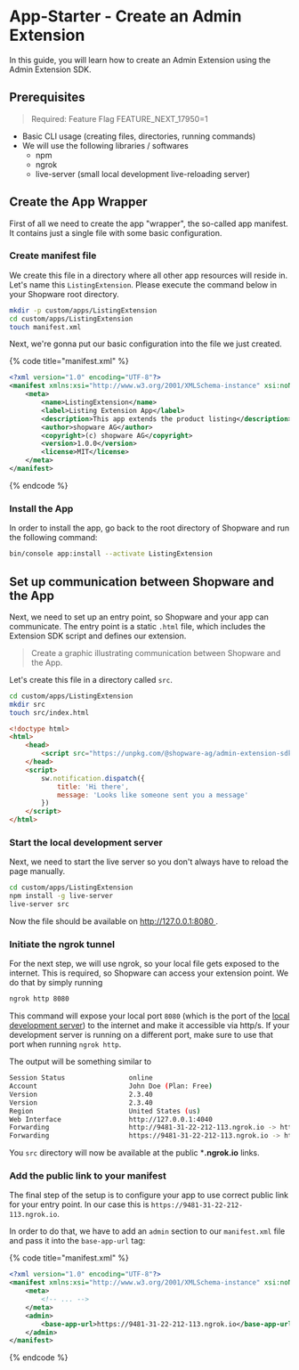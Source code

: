 # App-Starter - Create an Admin Extension

In this guide, you will learn how to create an Admin Extension using the Admin Extension SDK.

## Prerequisites

> Required: Feature Flag FEATURE_NEXT_17950=1 

 * Basic CLI usage (creating files, directories, running commands)
 * We will use the following libraries / softwares
    * npm
    * ngrok
    * live-server (small local development live-reloading server)

## Create the App Wrapper

First of all we need to create the app "wrapper", the so-called app manifest. It contains just a single file with some basic configuration.

### Create manifest file

We create this file in a directory where all other app resources will reside in. Let's name this `ListingExtension`. Please execute the command below in your Shopware root directory.

```bash
mkdir -p custom/apps/ListingExtension
cd custom/apps/ListingExtension
touch manifest.xml
```

Next, we're gonna put our basic configuration into the file we just created.

{% code title="manifest.xml" %}
```xml
<?xml version="1.0" encoding="UTF-8"?>
<manifest xmlns:xsi="http://www.w3.org/2001/XMLSchema-instance" xsi:noNamespaceSchemaLocation="https://raw.githubusercontent.com/shopware/platform/trunk/src/Core/Framework/App/Manifest/Schema/manifest-1.0.xsd">
    <meta>
        <name>ListingExtension</name>
        <label>Listing Extension App</label>
        <description>This app extends the product listing</description>
        <author>shopware AG</author>
        <copyright>(c) shopware AG</copyright>
        <version>1.0.0</version>
        <license>MIT</license>
    </meta>
</manifest>

```
{% endcode %}

### Install the App

In order to install the app, go back to the root directory of Shopware and run the following command:

```bash
bin/console app:install --activate ListingExtension
```

## Set up communication between Shopware and the App

Next, we need to set up an entry point, so Shopware and your app can communicate. The entry point is a static `.html` file, which includes the Extension SDK script and defines our extension.


> Create a graphic illustrating communication between Shopware and the App.

Let's create this file in a directory called `src`.

```bash
cd custom/apps/ListingExtension
mkdir src
touch src/index.html
```

```html
<!doctype html>
<html>
    <head>
        <script src="https://unpkg.com/@shopware-ag/admin-extension-sdk/cdn"></script>
    </head>
    <script>
        sw.notification.dispatch({
            title: 'Hi there',
            message: 'Looks like someone sent you a message'
        })
    </script>
</html>

```

### Start the local development server

Next, we need to start the live server so you don't always have to reload the page manually.

```bash
cd custom/apps/ListingExtension
npm install -g live-server
live-server src 
```

Now the file should be available on [http://127.0.0.1:8080
](http://127.0.0.1:8080
).

### Initiate the ngrok tunnel

For the next step, we will use ngrok, so your local file gets exposed to the internet. This is required, so Shopware can access your extension point. We do that by simply running

```bash
ngrok http 8080
```

This command will expose your local port `8080` (which is the port of the [local development server](#start-the-local-development-server)) to the internet and make it accessible via http/s. If your development server is running on a different port, make sure to use that port when running `ngrok http`.

The output will be something similar to 

```bash
Session Status                online
Account                       John Doe (Plan: Free)
Version                       2.3.40
Version                       2.3.40
Region                        United States (us)
Web Interface                 http://127.0.0.1:4040
Forwarding                    http://9481-31-22-212-113.ngrok.io -> http://localhost:8080
Forwarding                    https://9481-31-22-212-113.ngrok.io -> http://localhost:8080
```

You `src` directory will now be available at the public ***.ngrok.io** links.

### Add the public link to your manifest

The final step of the setup is to configure your app to use correct public link for your entry point. In our case this is `https://9481-31-22-212-113.ngrok.io`.

In order to do that, we have to add an `admin` section to our `manifest.xml` file and pass it into the `base-app-url` tag:

{% code title="manifest.xml" %}
```xml
<?xml version="1.0" encoding="UTF-8"?>
<manifest xmlns:xsi="http://www.w3.org/2001/XMLSchema-instance" xsi:noNamespaceSchemaLocation="https://raw.githubusercontent.com/shopware/platform/trunk/src/Core/Framework/App/Manifest/Schema/manifest-1.0.xsd">
    <meta>
        <!-- ... -->
    </meta>
    <admin>
        <base-app-url>https://9481-31-22-212-113.ngrok.io</base-app-url>
    </admin>
</manifest>
```
{% endcode %}